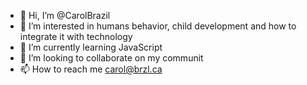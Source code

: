 - 👋 Hi, I’m @CarolBrazil
- 👀 I’m interested in humans behavior, child development and how to integrate it with technology
- 🌱 I’m currently learning JavaScript
- 💞️ I’m looking to collaborate on my communit
- 📫 How to reach me carol@brzl.ca
<!---
CarolBrazil/CarolBrazil is a ✨ special ✨ repository because its `README.md` (this file) appears on your GitHub profile.
You can click the Preview link to take a look at your changes.
--->
